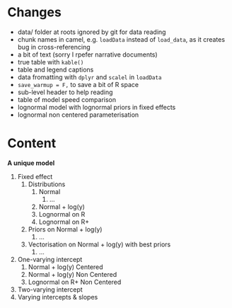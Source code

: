 # Changes

* data/ folder at roots ignored by git for data reading
* chunk names in camel, e.g. `loadData` instead of `load_data`, as it creates bug in cross-referencing
* a bit of text (sorry I rpefer narrative documents)
* true table with `kable()`
* table and legend captions
* data fromatting with `dplyr` and `scalel` in `loadData`
* `save_warmup = F,` to save a bit of R space
* sub-level header to help reading
* table of model speed comparison
* lognormal model with lognormal priors in fixed effects
* lognormal non centered parameterisation

# Content

**A unique model**

1. Fixed effect 
    1. Distributions
        1. Normal
            1. ...
        1. Normal + log(y)
        1. Lognormal on R
        1. Lognormal on R+
    1. Priors on Normal + log(y)
        1. ...
    1. Vectorisation on Normal + log(y) with best priors
        1. ...
1. One-varying intercept
    1. Normal + log(y) Centered
    1. Normal + log(y) Non Centered
    1. Lognormal on R+ Non Centered
1. Two-varying intercept  
1. Varying intercepts & slopes

